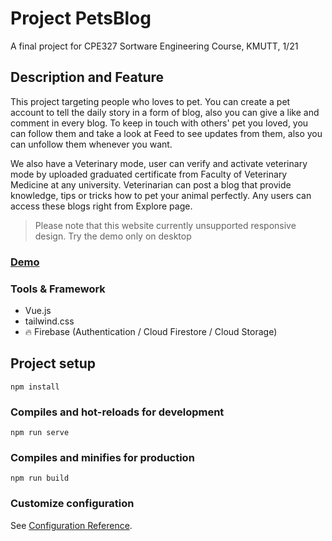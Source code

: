 # Project PetsBlog
A final project for CPE327 Sortware Engineering Course, KMUTT, 1/21

## Description and Feature
This project targeting people who loves to pet. You can create a pet account to tell the daily story in a form of blog, also you can give a like and comment in every blog. To keep in touch with others' pet you loved, you can follow them and take a look at Feed to see updates from them, also you can unfollow them whenever you want.

We also have a Veterinary mode, user can verify and activate veterinary mode by uploaded graduated certificate from Faculty of Veterinary Medicine at any university. Veterinarian can post a blog that provide knowledge, tips or tricks how to pet your animal perfectly. Any users can access these blogs right from Explore page.

> Please note that this website currently unsupported responsive design. Try the demo only on desktop

### [Demo](https://cpe-petsblog.web.app/)

### Tools & Framework
- Vue.js
- tailwind.css
- 🔥 Firebase (Authentication / Cloud Firestore / Cloud Storage)

## Project setup
```
npm install
```

### Compiles and hot-reloads for development
```
npm run serve
```

### Compiles and minifies for production
```
npm run build
```

### Customize configuration
See [Configuration Reference](https://cli.vuejs.org/config/).

